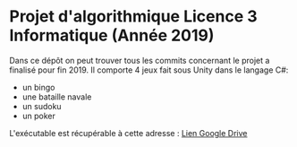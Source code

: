 # Projet d'algorithmique Licence 3 Informatique (Année 2019)
Dans ce dépôt on peut trouver tous les commits concernant le projet a finalisé pour fin 2019.
Il comporte 4 jeux fait sous Unity dans le langage C#:
- un bingo
- une bataille navale
- un sudoku
- un poker

L'exécutable est récupérable à cette adresse : [Lien Google Drive](https://drive.google.com/open?id=1_WRBgn4sn1Mrxgt2geAhhKF8giYy8DWp)

